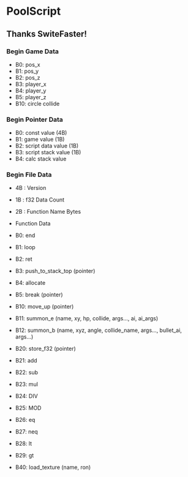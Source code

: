 # PoolScript
## Thanks  SwiteFaster!

### Begin Game Data
* B0: pos_x
* B1: pos_y
* B2: pos_z
* B3: player_x
* B4: player_y
* B5: player_z
* B10: circle collide

### Begin Pointer Data
* B0: const value (4B)
* B1: game value (1B)
* B2: script data value (1B)
* B3: script stack value (1B)
* B4: calc stack value

### Begin File Data
* 4B : Version  
* 1B : f32 Data Count  
* 2B : Function Name Bytes
* Function Data
* B0: end
* B1: loop
* B2: ret
* B3: push_to_stack_top (pointer)
* B4: allocate
* B5: break (pointer)

* B10: move_up (pointer)
* B11: summon_e (name, xy, hp, collide, args..., ai, ai_args)
* B12: summon_b (name, xyz, angle, collide_name, args..., bullet_ai, args...)

* B20: store_f32 (pointer)
* B21: add
* B22: sub
* B23: mul
* B24: DIV
* B25: MOD
* B26: eq
* B27: neq
* B28: lt
* B29: gt

* B40: load_texture (name, ron)